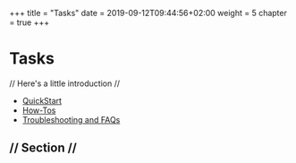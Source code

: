 +++
title = "Tasks"
date = 2019-09-12T09:44:56+02:00
weight = 5
chapter = true
+++

# Tasks

// Here's a little introduction //

- [QuickStart]()
- [How-Tos]()
- [Troubleshooting and FAQs]()

## // Section //
